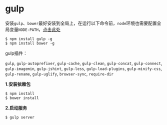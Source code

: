 # gulp

安装`gulp`、`bower`最好安装到全局上，在运行以下命令前，`node`环境也需要配置全局变量`NODE-PATH`，[点击此处](https://github.com/tangJunGit/blog/tree/master/nodejs#globle)

```
$ npm install gulp -g
$ npm install bower -g
```

gulp插件：

`gulp`,
`gulp-autoprefixer`,
`gulp-cache`,
`gulp-clean`,
`gulp-concat`,
`gulp-connect`,
`gulp-imagemin`,
`gulp-jshint`,
`gulp-less`,
`gulp-load-plugins`,
`gulp-minify-css`,
`gulp-rename`,
`gulp-uglify`,
`browser-sync`,
`require-dir`

**1.安装依赖包**
```
$ npm install
$ bower install
```
**2.启动服务**
```
$ gulp server
```
